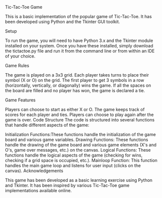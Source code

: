 Tic-Tac-Toe Game

This is a basic implementation of the popular game of Tic-Tac-Toe. It has been developed using Python and the Tkinter GUI toolkit.

Setup

To run the game, you will need to have Python 3.x and the Tkinter module installed on your system. Once you have these installed, simply download the tictactoe.py file and run it from the command line or from within an IDE of your choice.

Game Rules

The game is played on a 3x3 grid. Each player takes turns to place their symbol (X or O) on the grid. The first player to get 3 symbols in a row (horizontally, vertically, or diagonally) wins the game. If all the spaces on the board are filled and no player has won, the game is declared a tie.

Game Features

Players can choose to start as either X or O.
The game keeps track of scores for each player and ties.
Players can choose to play again after the game is over.
Code Structure
The code is structured into several functions that handle different aspects of the game:

Initialization Functions:These functions handle the initialization of the game board and various game variables.
Drawing Functions: These functions handle the drawing of the game board and various game elements (X's and O's, game over messages, etc.) on the canvas.
Logical Functions: These functions handle the logical aspects of the game (checking for wins, checking if a grid space is occupied, etc.).
Mainloop Function: This function handles the main game loop and listens for user input (clicks on the canvas).
Acknowledgements

This game has been developed as a basic learning exercise using Python and Tkinter. It has been inspired by various Tic-Tac-Toe game implementations available online.
